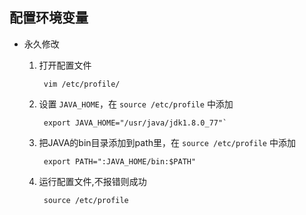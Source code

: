 ## 配置环境变量

* 永久修改  
	1. 打开配置文件
	
			vim /etc/profile/
	2. 设置 `JAVA_HOME`，在  `source /etc/profile` 中添加
	
			export JAVA_HOME="/usr/java/jdk1.8.0_77"`
	2. 把JAVA的bin目录添加到path里，在  `source /etc/profile` 中添加
	
			export PATH=":JAVA_HOME/bin:$PATH"
	3. 运行配置文件,不报错则成功
	
		 	source /etc/profile